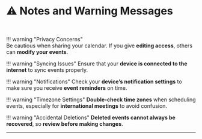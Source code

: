 # ⚠️ Notes and Warning Messages  
<br>  

!!! warning "Privacy Concerns"  
    Be cautious when sharing your calendar. If you give **editing access**, others can **modify your events**.

!!! warning "Syncing Issues"
    Ensure that your **device is connected to the internet** to sync events properly.

!!! warning "Notifications"
    Check your **device’s notification settings** to make sure you receive **event reminders** on time.

!!! warning "Timezone Settings"
    **Double-check time zones** when scheduling events, especially for **international meetings** to avoid confusion.

!!! warning "Accidental Deletions"
    **Deleted events cannot always be recovered**, so **review before making changes**.
  

---